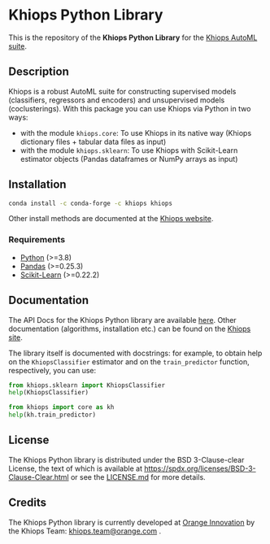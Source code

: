 # Khiops Python Library

This is the repository of the **Khiops Python Library** for the [Khiops AutoML suite][khiops].

## Description
Khiops is a robust AutoML suite for constructing supervised models (classifiers, regressors and
encoders) and unsupervised models (coclusterings). With this package you can use Khiops via Python
in two ways:
- with the module `khiops.core`: To use Khiops in its native way (Khiops dictionary files +
  tabular data files as input)
- with the module `khiops.sklearn`: To use Khiops with Scikit-Learn estimator objects (Pandas
  dataframes or NumPy arrays as input)

## Installation

```bash
conda install -c conda-forge -c khiops khiops
```
Other install methods are documented at the [Khiops website][khiops-install].

### Requirements
- [Python][python] (>=3.8)
- [Pandas][pandas] (>=0.25.3)
- [Scikit-Learn][sklearn] (>=0.22.2)

[pandas]: https://pandas.pydata.org
[sklearn]: https://scikit-learn.org/stable

## Documentation
The API Docs for the Khiops Python library are available [here][khiops-api-docs]. Other
documentation (algorithms, installation etc.) can be found on the [Khiops site][khiops].

The library itself is documented with docstrings: for example, to obtain help on the
`KhiopsClassifier` estimator and on the `train_predictor` function, respectively,
you can use:
```python
from khiops.sklearn import KhiopsClassifier
help(KhiopsClassifier)

from khiops import core as kh
help(kh.train_predictor)
```

## License
The Khiops Python library is distributed under the BSD 3-Clause-clear License, the text
of which is available at
https://spdx.org/licenses/BSD-3-Clause-Clear.html or see the [LICENSE.md](./LICENSE.md) for more
details.

## Credits
The Khiops Python library is currently developed at [Orange Innovation][o-innov] by the Khiops
Team: khiops.team@orange.com .

[khiops]: https://khiops.org
[khiops-install]: https://khiops.org/setup
[khiops-api-docs]: https://khiopsml.github.io/khiops-python
[python]: https://www.python.org
[pandas]: https://pandas.pydata.org
[sklearn]: https://scikit-learn.org/stable
[boto3]: https://github.com/boto/boto3
[gcs]: https://github.com/googleapis/python-storage
[o-innov]: https://hellofuture.orange.com/en/
